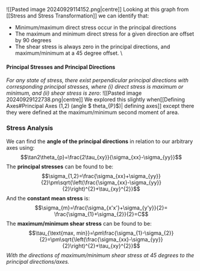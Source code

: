 ![[Pasted image 20240929114152.png|centre]]
Looking at this graph from [[Stress and Stress Transformation]] we can identify that:
- Minimum/maximum direct stress occur in the principal directions
- The maximum and minimum direct stress for a given direction are offset by 90 degrees
- The shear stress is always zero in the principal directions, and maximum/minimum at a 45 degree offset.
\
#### Principal Stresses and Principal Directions
*For any state of stress, there exist perpendicular principal directions with corresponding principal stresses, where (i) direct stress is maximum or minimum, and (ii) shear stress is zero*:
![[Pasted image 20240929122738.png|centre]]
We explored this slightly when[[Defining Axes#Principal Axes (1,2) (angle $ theta_{P}$)| defining axes]] except there they were defined at the maximum/minimum second moment of area.
### Stress Analysis
We can find the **angle of the principal directions** in relation to our arbitrary axes using:
$$\tan2\theta_{p}=\frac{2\tau_{xy}}{\sigma_{xx}-\sigma_{yy}}$$
The **principal stresses** can be found to be:
$$\sigma_{1,2}=\frac{\sigma_{xx}+\sigma_{yy}}{2}\pm\sqrt{\left(\frac{\sigma_{xx}-\sigma_{yy}}{2}\right)^{2}+\tau_{xy}^{2}}$$
And the **constant mean stress** is:
$$\sigma_{m}=\frac{\sigma_{x'x'}+\sigma_{y'y}}{2}= \frac{\sigma_{1}+\sigma_{2}}{2}=C$$
The **maximum/minimum shear stress** can be found to be:
$$\tau_{\text{max, min}}=\pm\frac{\sigma_{1}-\sigma_{2}}{2}=\pm\sqrt{\left(\frac{\sigma_{xx}-\sigma_{yy}}{2}\right)^{2}+\tau_{xy}^{2}}$$
*With the directions of maximum/minimum shear stress at 45 degrees to the principal directions/axes.*

